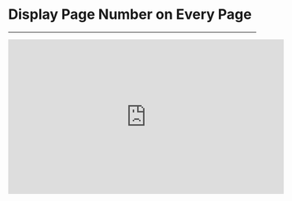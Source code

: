 ﻿# Display Page Number on Every Page

---
<iframe width="560" height="315" src="https://www.youtube.com/embed/ZzkFcwA9WKY?list=PL1DEQjXG2xnLss44EgCJq1bAM-Blgf2jd" frameborder="0" allowfullscreen></iframe>